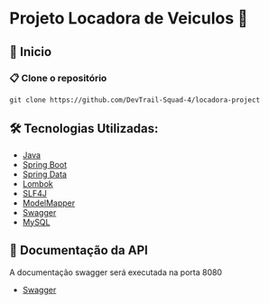 # Projeto Locadora de Veiculos 🚙

## 🚀 Inicio

### 📋 Clone o repositório

```
git clone https://github.com/DevTrail-Squad-4/locadora-project
```
## 🛠️ Tecnologias Utilizadas:

- [Java](https://www.oracle.com/java/technologies/javase/jdk20-archive-downloads.html)
- [Spring Boot](https://spring.io/)
- [Spring Data](https://spring.io/projects/spring-data-jpa)
- [Lombok](https://projectlombok.org/)
- [SLF4J](https://www.slf4j.org/)
- [ModelMapper](https://modelmapper.org/)
- [Swagger](https://swagger.io/)
- [MySQL](https://www.mysql.com/)

## 📕 Documentação da API
A documentação swagger será executada na porta 8080
- [Swagger](http://localhost:8080/swagger-ui/index.html)
